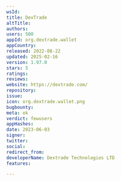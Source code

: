 ```yaml
---
wsId: 
title: DexTrade
altTitle: 
authors: 
users: 500
appId: org.dextrade.wallet
appCountry: 
released: 2022-08-22
updated: 2025-02-16
version: 1.97.0
stars: 5
ratings: 
reviews: 
website: https://dextrade.com/
repository: 
issue: 
icon: org.dextrade.wallet.png
bugbounty: 
meta: ok
verdict: fewusers
appHashes: 
date: 2023-06-03
signer: 
twitter: 
social: 
redirect_from: 
developerName: Dextrade Technologies LTD
features: 

---
```


